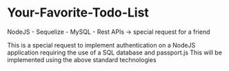 # Your-Favorite-Todo-List
NodeJS - Sequelize - MySQL - Rest APIs -> special request for a friend

This is a special request to implement authentication on a NodeJS application requiring the use of a SQL database and passport.js
This will be implemented using the above standard technologies
